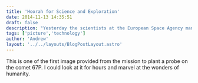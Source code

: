 ```yaml
---
title: 'Hoorah for Science and Exploration'
date: 2014-11-13 14:35:51
draft: false
description: "Yesterday the scientists at the European Space Agency managed to plant a probe on a comet. It took 10 years to get there and great teamwork and planning."
tags: ['picture','technology']
author: 'Andrew'
layout: '../../layouts/BlogPostLayout.astro'
---
```


This is one of the first image provided from the mission to plant a probe on the comet 67P. I could look at it for hours and marvel at the wonders of humanity.
